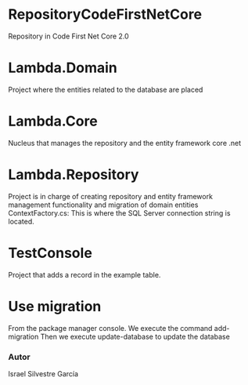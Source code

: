 # RepositoryCodeFirstNetCore
Repository in Code First Net Core 2.0

# Lambda.Domain 
Project where the entities related to the database are placed

# Lambda.Core 
Nucleus that manages the repository and the entity framework core .net

# Lambda.Repository
Project is in charge of creating repository and entity framework management functionality and migration of domain entities
ContextFactory.cs: This is where the SQL Server connection string is located.

# TestConsole
Project that adds a record in the example table.

# Use migration
From the package manager console.
We execute the command add-migration <name>
Then we execute update-database to update the database



### Autor
Israel Silvestre García
